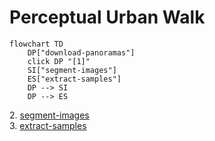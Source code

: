 # Perceptual Urban Walk  

```mermaid
flowchart TD
    DP["download-panoramas"]
    click DP "[1]"
    SI["segment-images"]
    ES["extract-samples"]
    DP --> SI
    DP --> ES
```
[1]: ./download-panoramas/  
2. [segment-images](./segment-images/)  
3. [extract-samples](./extract-samples/)  
